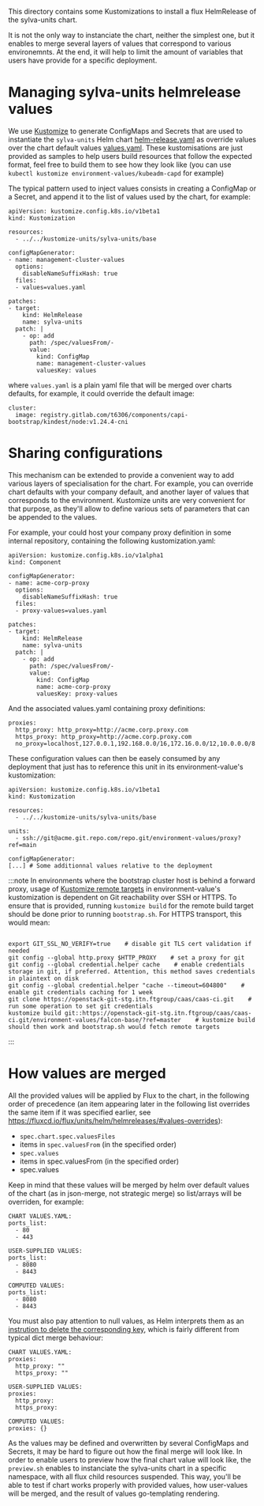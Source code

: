 This directory contains some Kustomizations to install a flux HelmRelease of the sylva-units chart.

It is not the only way to instanciate the chart, neither the simplest one, but it enables to merge several layers of values that correspond to various environemnts. At the end, it will help to limit the amount of variables that users have provide for a specific deployment.

# Managing sylva-units helmrelease values

We use [Kustomize](https://kubectl.docs.kubernetes.io/references/kustomize/kustomization/) to generate ConfigMaps and Secrets that are used to instantiate the `sylva-units` Helm chart [helm-release.yaml](../kustomize-units/sylva-units/base/helm-release.yaml) as override values over the chart default values [values.yaml](../charts/sylva-units/values.yaml). These kustomisations are just provided as samples to help users build resources that follow the expected format, feel free to build them to see how they look like (you can use `kubectl kustomize environment-values/kubeadm-capd` for example)

The typical pattern used to inject values consists in creating a ConfigMap or a Secret, and append it to the list of values used by the chart, for example:

```
apiVersion: kustomize.config.k8s.io/v1beta1
kind: Kustomization

resources:
  - ../../kustomize-units/sylva-units/base

configMapGenerator:
- name: management-cluster-values
  options:
    disableNameSuffixHash: true
  files:
  - values=values.yaml

patches:
- target:
    kind: HelmRelease
    name: sylva-units
  patch: |
    - op: add
      path: /spec/valuesFrom/-
      value:
        kind: ConfigMap
        name: management-cluster-values
        valuesKey: values
```

where `values.yaml` is a plain yaml file that will be merged over charts defaults, for example, it could override the default image:

```
cluster:
  image: registry.gitlab.com/t6306/components/capi-bootstrap/kindest/node:v1.24.4-cni
```

# Sharing configurations

This mechanism can be extended to provide a convenient way to add various layers of specialisation for the chart. For example, you can override chart defaults with your company default, and another layer of values that corresponds to the environment. Kustomize units are very convenient for that purpose, as they'll allow to define various sets of parameters that can be appended to the values.

For example, your could host your company proxy definition in some internal repository, containing the following kustomization.yaml:

```
apiVersion: kustomize.config.k8s.io/v1alpha1
kind: Component

configMapGenerator:
- name: acme-corp-proxy
  options:
    disableNameSuffixHash: true
  files:
  - proxy-values=values.yaml

patches:
- target:
    kind: HelmRelease
    name: sylva-units
  patch: |
    - op: add
      path: /spec/valuesFrom/-
      value:
        kind: ConfigMap
        name: acme-corp-proxy
        valuesKey: proxy-values
```

And the associated values.yaml containing proxy definitions:

```
proxies:
  http_proxy: http_proxy=http://acme.corp.proxy.com
  https_proxy: http_proxy=http://acme.corp.proxy.com
  no_proxy=localhost,127.0.0.1,192.168.0.0/16,172.16.0.0/12,10.0.0.0/8
```

These configuration values can then be easely consumed by any deployment that just has to reference this unit in its environment-value's kustomization:

```
apiVersion: kustomize.config.k8s.io/v1beta1
kind: Kustomization

resources:
  - ../../kustomize-units/sylva-units/base

units:
  - ssh://git@acme.git.repo.com/repo.git/environment-values/proxy?ref=main

configMapGenerator:
[...] # Some additionnal values relative to the deployment
```

:::note
In environments where the bootstrap cluster host is behind a forward proxy, usage of [Kustomize remote targets](https://github.com/kubernetes-sigs/kustomize/blob/master/examples/remoteBuild.md) in environment-value's kustomization is dependent on Git reachability over SSH or HTTPS.
To ensure that is provided, running `kustomize build` for the remote build target should be done prior to running `bootstrap.sh`.
For HTTPS transport, this would mean:

```console

export GIT_SSL_NO_VERIFY=true    # disable git TLS cert validation if needed
git config --global http.proxy $HTTP_PROXY    # set a proxy for git
git config --global credential.helper cache    # enable credentials storage in git, if preferred. Attention, this method saves credentials in plaintext on disk
git config --global credential.helper "cache --timeout=604800"    # enable git credentials caching for 1 week
git clone https://openstack-git-stg.itn.ftgroup/caas/caas-ci.git    # run some operation to set git credentials
kustomize build git::https://openstack-git-stg.itn.ftgroup/caas/caas-ci.git/environment-values/falcon-base/?ref=master    # kustomize build should then work and bootstrap.sh would fetch remote targets

```

:::

# How values are merged

All the provided values will be applied by Flux to the chart, in the following order of precedence (an item appearing later in the following list overrides the same item if it was specified earlier, see https://fluxcd.io/flux/units/helm/helmreleases/#values-overrides):

- `spec.chart.spec.valuesFiles`
- items in `spec.valuesFrom` (in the specified order)
- `spec.values`
- items in spec.valuesFrom (in the specified order)
- spec.values

Keep in mind that these values will be merged by helm over default values of the chart (as in json-merge, not strategic merge) so list/arrays will be overriden, for example:

```
CHART VALUES.YAML:
ports_list:
  - 80
  - 443

USER-SUPPLIED VALUES:
ports_list:
  - 8080
  - 8443

COMPUTED VALUES:
ports_list:
  - 8080
  - 8443
```

You must also pay attention to null values, as Helm interprets them as an [instrution to delete the corresponding key](https://helm.sh/docs/chart_template_guide/values_files/#deleting-a-default-key), which is fairly different from typical dict merge behaviour:

```
CHART VALUES.YAML:
proxies:
  http_proxy: ""
  https_proxy: ""

USER-SUPPLIED VALUES:
proxies:
  http_proxy:
  https_proxy:

COMPUTED VALUES:
proxies: {}
```

As the values may be defined and overwritten by several ConfigMaps and Secrets, it may be hard to figure out how the final merge will look like. In order to enable users to preview how the final chart value will look like, the `preview.sh` enables to instanciate the sylva-units chart in a specific namespace, with all flux child resources suspended. This way, you'll be able to test if chart works properly with provided values, how user-values will be merged, and the result of values go-templating rendering.
